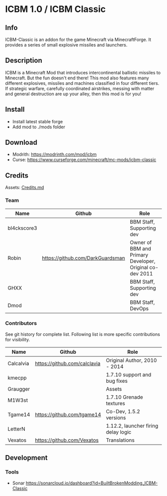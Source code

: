 # ICBM 1.0 / ICBM Classic

## Info

ICBM-Classic is an addon for the game Minecraft via MinecraftForge. It provides a series of small explosive missiles and launchers.

## Description

ICBM is a Minecraft Mod that introduces intercontinental ballistic missiles to Minecraft. But the fun doesn't end there! This mod also features many different explosives, missiles and machines classified in four different tiers. If strategic warfare, carefully coordinated airstrikes, messing with matter and general destruction are up your alley, then this mod is for you!

## Install

* Install latest stable forge
* Add mod to ./mods folder

## Download 

* Modrith: https://modrinth.com/mod/icbm
* Curse: https://www.curseforge.com/minecraft/mc-mods/icbm-classic

## Credits

Assets: [Credits.md](src/main/resources/assets/icbmclassic/Credits.md)

### Team

| Name        | Github                           | Role                                                     |
|-------------|----------------------------------|----------------------------------------------------------|
| bl4ckscore3 |                                  | BBM Staff, Supporting dev                                |
| Robin       | https://github.com/DarkGuardsman | Owner of BBM and Primary Developer, Original co-dev 2011 |
| GHXX        |                                  | BBM Staff, Supporting dev                                |
| Dmod        |                                  | BBM Staff, DevOps                                        |

### Contributors

See git history for complete list. Following list is more specific contributions for visibility.

| Name      | Github                       | Role                                |
|-----------|------------------------------|-------------------------------------|
| Calcalvia | https://github.com/calclavia | Original Author, 2010 - 2014        |
| kmecpp    |                              | 1.7.10 support and bug fixes        |
| Graugger  |                              | Assets                              |
| M1W3st    |                              | 1.7.10 Grenade textures             |
| Tgame14   | https://github.com/tgame14   | Co-Dev, 1.5.2 versions              |
| LetterN   |                              | 1.12.2, launcher firing delay logic |
| Vexatos   | https://github.com/Vexatos   | Translations                        |

## Development

### Tools

* Sonar https://sonarcloud.io/dashboard?id=BuiltBrokenModding_ICBM-Classic